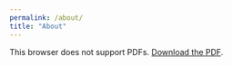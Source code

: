 ```yaml
---
permalink: /about/
title: "About"
---
```


<object data="/assets/pdfs/resume.pdf" type="application/pdf" width="100%" height="600px">
    <p>This browser does not support PDFs. <a href="/assets/pdfs/resume.pdf">Download the PDF</a>.</p>
</object>
